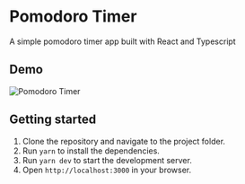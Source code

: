 # Pomodoro Timer

A simple pomodoro timer app built with React and Typescript

## Demo

![Pomodoro Timer](https://img.youtube.com/vi/fNj4QIB7iAk/maxresdefault.jpg)

## Getting started

1. Clone the repository and navigate to the project folder.
2. Run `yarn` to install the dependencies.
3. Run `yarn dev` to start the development server.
4. Open `http://localhost:3000` in your browser.
